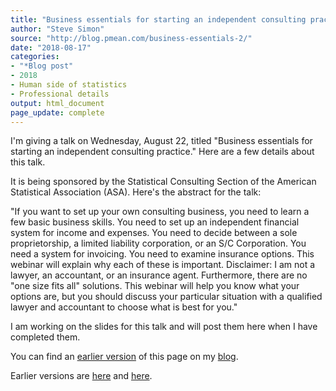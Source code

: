 ```yaml
---
title: "Business essentials for starting an independent consulting practice"
author: "Steve Simon"
source: "http://blog.pmean.com/business-essentials-2/"
date: "2018-08-17"
categories:
- "*Blog post"
- 2018
- Human side of statistics
- Professional details
output: html_document
page_update: complete
---
```


I'm giving a talk on Wednesday, August 22, titled "Business essentials for starting an independent consulting practice." Here are a few details about this talk.

<!---More--->

It is being sponsored by the Statistical Consulting Section of the American Statistical Association (ASA). Here's the abstract for the talk:

"If you want to set up your own consulting business, you need to learn a few basic business skills. You need to set up an independent financial system for income and expenses. You need to decide between a sole proprietorship, a limited liability corporation, or an S/C Corporation. You need a system for invoicing. You need to examine insurance options. This webinar will explain why each of these is important. Disclaimer: I am not a lawyer, an accountant, or an insurance agent. Furthermore, there are no "one size fits all" solutions. This webinar will help you know what your options are, but you should discuss your particular situation with a qualified lawyer and accountant to choose what is best for you."

I am working on the slides for this talk and will post them here when I have completed them.

You can find an [earlier version][sim1] of this page on my [blog][sim2].

[sim1]: http://blog.pmean.com/business-essentials-2/
[sim2]: http://blog.pmean.com
Earlier versions are [here][sim1] and [here][sim2].
 
[sim1]: http://blog.pmean.com/business-essentials-2/
[sim2]: http://new.pmean.com/business-talk-2018/
 
